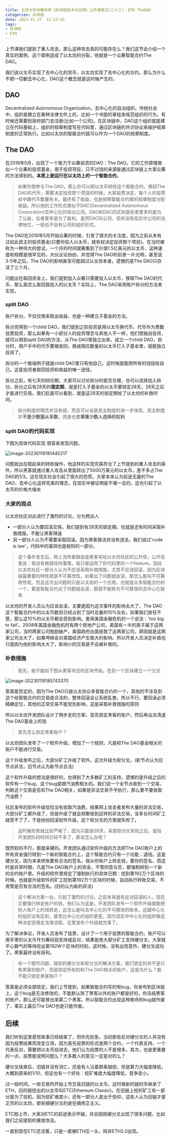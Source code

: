 ```yaml
---
title: 北京大学肖臻老师《区块链技术与应用》公开课笔记(二十三)：ETH TheDAO
categories: 区块链
date: 2023-01-27  11:22:33
tags: 
- 区块链
- ETH
---
```


上节课我们提到了重入攻击，那么这种攻击真的可能存在么？我们这节会介绍一个真实的案例，这个案例造成了以太坊的分裂，他就是一个众筹智能合约The DAO。

我们说以太币实现了去中心化的货币，以太坊实现了去中心化的合约。那么为什么不把一切都去中心化，DAO这个概念就是这时候产生的，

## DAO

Decentralized Autonomous Organization，去中心化的自治组织。传统社会中，组织是建立在某种法律文件上的，比如一个书面的章程来规范组织的行为，有时候还需要到政府部门去注册(比如一个公司)。在区块链中，DAO这个组织就是建立在代码基础上，组织的规章制度写在代码里，通过区块链的共识协议来维护规章制度的正常执行。比如以太坊的智能合约就可以作为一个DAO的规章制度。

## The DAO

在2016年5月，出现了一个致力于众筹投资的DAO：The DAO。它的工作原理类似一个众筹的投资基金，用于投资项目，只不过钱的来源是通过区块链上大家众筹的方法得到的。**本质上是运行在以太坊上的一个智能合约**。

> 如果你想参与The DAO，那么你可以把以太币转给这个智能合约，换回The DAO的代币，需要决定投资那个项目的时候，大家投票决定，每个人的投票权中跟代币数量有关。最终有了收益，也是按照智能合约里的规章制度分配收益。所以他的工作形式类似于DAC(Decentralized Autonomous Corporation)去中心化的自治公司。DAO和DAC的区别是前者更多的是为了公益，后者更多是为了盈利。虽然DAC叫公司，但并没有现实中公司的法律地位，一般也不会有公司的组织形式。

The DAO在2016年5月开始众筹的时候，引发了很大的关注度，因为之前从未有过如此民主的投资基金(只要你投入以太币，就有权决定投资那个项目)。在当时被称为一种伟大的尝试，一个月的时间就筹集到了价值1.5亿美元的以太币，这种速度和规模是很罕见的，大伙议论纷纷，并觉得The DAO的前景一片光明，甚至说3-5年之后，The DAO的影响甚至可能超过以太坊本身。遗憾的是The DAO只存活了三个月。

问题出在取回资金上。我们提到加入众筹只需要投入以太币，换取The DAO的代币，那么我怎么取回我投入的以太币？实际上，The DAO采用账户拆分的方法来实现。

### split DAO

账户拆分。不仅仅用来取出收益，也是一种建立子基金的方法。

拆分完得到一个child DAO。我们提到之前投资是用以太币换代币，代币作为票数投票投资，那么如果有一小部分人的投资理念与其他人不一样，他们想独自投资，就可以用到split DAO的方法，从The DAO里独立出来，成立一个child DAO，拆分时，用户手中的代币要被收回，换成相应数量的以太币打入子基金里，就能独立投资了。

拆分的一个极端例子就是child DAO里只有他自己，这时候就能把所有的钱投给自己。这是投资者取回投资和收益的唯一途径。

拆分之前，有七天的辩论期，大家可以讨论拆分的是否合理，也可以选择加入拆分。拆分之后有28天的**锁定期**，就是打入子基金的以太币要锁定28天，28天之后才能进行交易。我们后面可以看到，就是这28天的锁定期给了以太坊的补救时间。

> 拆分制度的理念并没有错，而且可以说是民主制度的进一步体现，民主制度并**不是少数服从多数**，而是也要**尊重少数人选择的权利**

### split DAO的代码实现

下图为具体代码实现  很容易发现问题。

![image-20230119181445217](https://hanser373.oss-cn-beijing.aliyuncs.com/img/202301191814374.png)

问题就出在框起来的转账操作，他这样的实现完美符合了上节提到的重入攻击的条件。所以黑客就通过重入攻击从里面转出了5000万美元的以太币，差不多占The DAO的1/3。这在现实社会引起了很大的恐慌，大家本来认为前途无量的The DAO，去中心化这样完美的理念，在现实中被证明是不堪一击的。这也引起了以太币的价格大缩水

### 大家的观点

以太坊社区对此进行了激烈的讨论，分为两派人

- 一部分人认为要回滚交易。我们提到有28天的锁定期，也就是还有时间采取补救措施，不能让黑客得逞
- 另一部分人认为不需要采取回滚。因为黑客做法并没有违法，我们说过'code is law'，代码中的漏洞也是规则的一部分。

> 这个事件发生后，网上流传着据说是黑客写给以太坊社区的公开信，公开信里说：我没有做错任何事情，我只是运用了你代码里的一个feature。因此以太坊社区一部分人认为不应该采取补救措施，尤其不应该回滚，因为区块链最重要的特性就是不可篡改性，如果出了问题就会滚，那怎么能叫不可篡改性呢。而且这次出问题的只是以太坊的一个应用，也就是众多智能合约的一个，要是智能合约出了问题就会滚，那就不能称为不可篡改的去中心化账本

以太坊的开发人员认为应该会滚，主要是因为这次事件的影响太大了，The DAO这个智能合约中的以太币数目已经占到了当时总量的10%左右，如果我们放任不管，那么这10%的以太币都会受到影响。套用美国金融危机的一个说法：'too big to fail'。2008年美国金融危机时有两个房地产公司，美国有一半的房子属于这两家公司，当时两家公司勉励破产，美国政府出面拯救了这两家公司，原因就是这两家公司太大了，如果垮掉会对美国经济产生极大的影响。所以开发人员决定补救也只是因为他的影响太大了，影响小的交易是不会被补救的。

### 补救措施

> 首先，能不能如下图从黑客攻击的区块开始，在前一个区块建立一个分叉

![image-20230119185743370](https://hanser373.oss-cn-beijing.aliyuncs.com/img/202301191857599.png)

答案是否定的，因为The DAO只是以太坊众多智能合约的一个，其他的不涉及到这个给智能合约的交易是合法的，整体回滚会让系统乱套，所以不行，要回滚必须精确定位，其他的正常交易不能受到影响，这是采取补救措施的原则

所以以太坊开发团队设计了两步走的方案，首先锁定黑客的账户，然后再设法清退The DAO基金上的钱

> 首先怎么锁定黑客账户？

以太坊团队发布了一个软件升级，增加了一个规则，凡是和The DAO基金相关的账户不能进行交易。

这个升级发布之后，大部分矿工升级了软件。这次升级为软分叉。(新节点认为旧节点非法，旧节点认为新节点合法)

这个软件升级的想法是很好的，也得到了大多数矿工的支持，遗憾的是升级之后的软件有一个bug，这个bug是跟汽油费相关的。我们说一个全节点收到一个交易，判断这个交易是否和The DAO相关，如果是非法交易不予执行，那么要不要收取汽油费？

社区发布的软件升级恰恰没有收取汽油费，结果网上攻击者发布大量的非法交易，大部分矿工都升级了，但是升级了就会频繁收到这样的非法交易，没多长时间矿工就受不了了，于是纷纷回滚软件升级，这个软分叉的方案就失败了。

> 这时候形势就比较严峻了，因为只能锁28天，采取软分叉失败之后，留给开发团队的时间已经不多了，那该怎么办呢？

既然软的不行，那就来硬的。开发团队通过软件升级的方法把The DAO账户上的所有资金强行转到一个新的智能合约上，这个智能合约只有一个功能：退钱。这是硬分叉，因为本来转账要有合法的签名，我从你账户上转走钱，要你的签名，而这时是非常时期，凡是The DAO账户上的资金，不管同意与否，都强制转到一个新的合约账户里。升级的软件里规定了强制执行的具体日期：挖到第192万个区块的时候。也就是升级软件的矿工挖到第192万个区块的时候，自动执行转账交易，不用管是否有合法的签名。(旧的认为新的非法)

> 这个解决方案一出，引起了激烈的讨论。之前本来就有反对回滚的人，现在又要强行转走账户的钱，他们认为这是，开发团队发布一个软件升级就能把别人账户上的钱转走，这怎么能叫去中心化的不可篡改的账本，这跟中心化的组织没有区别，甚至比中心化的组织更差，因为现实中中心化的组织做这种决定还得走法律流程，这里发布个升级就完事了。

为了解决争议，开发人员发布了投票，设计了一个用于投票的智能合约，账户可以用手里的以太币作为筹码投支持或反对，结果是绝大部分矿工支持硬分叉。大家就平心静气的等待挖出第192W个区块的时刻，这时候，没有出现意外，硬分叉成功了。黑客最终没有获利。

> 有一个细节问题，提到的硬分叉和软分叉的解决方案，我们锁定的并不是只有黑客的账户，而是锁定所有的和The DAO相关的账户，这是为什么？能不能只锁定黑客账户？

答案是必须全部锁定，我们上节提到，如果智能合约写的有bug，你发布到区块链上，这个bug是无法修改的，不能默认除了黑客以外的账户都是好的，你冻结黑客的账户，那么还可能冒出来第二个黑客。所以智能合约出现这种致命的bug就作废了，事实上最后The DAO也是只能作废。

## 后续

我们听到这里感觉故事已经结束了，但你先别急，当初那些反对硬分叉的人并没有因为投票结果而改变立场，因为首先投票的形式是两个合约，一个代表支持，一个代表反对，需要把以太币投进去，他们认为投票的人不是很多，其次，也是更重要的一点，投票能说明问题么？大多数人的意见一定是对的么？

硬分叉结束后，旧链并没有消亡，还是有人沿着那条链挖，但是算力大幅度降低，大概到原来的1/10，但这也有一个好处：挖矿难度大幅度降低，竞争变小。

过一段时间，一些交易所开始上市交易旧链的以太币。这时候新的链的币继承了ETH，旧的链挖出的以太币叫ETC(Ethereum Classic)。在旧链上挖的矿工有一部分是为了投机，因为挖矿难度小，还有一部分人是出于信仰，这些人认为旧链才是正宗的以太坊，那些搞硬分叉的是在搞修正主义。

ETC刚上市，大家对ETC的前途表示怀疑，并且刚刚硬分叉出现了很多问题，比如我们之前提到的重放攻击。

一直到现在ETC还活着，只是一直被ETH压一头，除非ETH2.0出现。



## 
